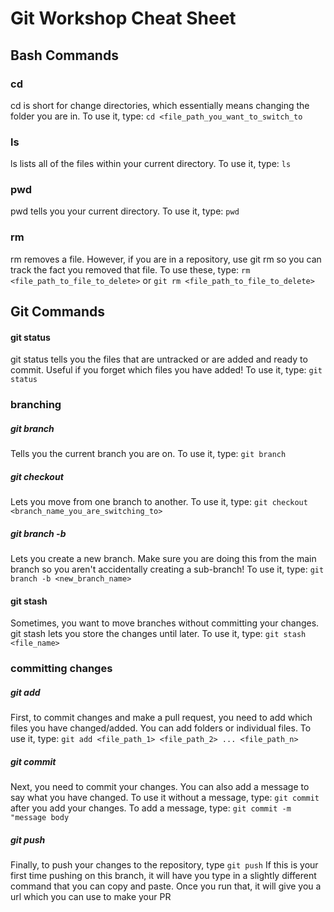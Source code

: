 # Git Workshop Cheat Sheet

## Bash Commands

### cd

cd is short for change directories, which essentially means changing the folder you are in. To use it, type: `cd <file_path_you_want_to_switch_to`

### ls

ls lists all of the files within your current directory. To use it, type: `ls`

### pwd

pwd tells you your current directory. To use it, type: `pwd`

### rm

rm removes a file. However, if you are in a repository, use git rm so you can track the fact you removed that file. To use these, type: `rm <file_path_to_file_to_delete>` or `git rm <file_path_to_file_to_delete>`

## Git Commands

#### git status

git status tells you the files that are untracked or are added and ready to commit. Useful if you forget which files you have added! To use it, type: `git status`

### branching

##### git branch

Tells you the current branch you are on. To use it, type: `git branch`

##### git checkout

Lets you move from one branch to another. To use it, type: `git checkout <branch_name_you_are_switching_to>`

##### git branch -b

Lets you create a new branch. Make sure you are doing this from the main branch so you aren't accidentally creating a sub-branch! To use it, type: `git branch -b <new_branch_name>`

#### git stash

Sometimes, you want to move branches without committing your changes. git stash lets you store the changes until later. To use it, type: `git stash <file_name>`

### committing changes

##### git add

First, to commit changes and make a pull request, you need to add which files you have changed/added. You can add folders or individual files. To use it, type: `git add <file_path_1> <file_path_2> ... <file_path_n>`

##### git commit

Next, you need to commit your changes. You can also add a message to say what you have changed. To use it without a message, type: `git commit` after you add your changes. To add a message, type: `git commit -m "message body`

##### git push

Finally, to push your changes to the repository, type `git push` If this is your first time pushing on this branch, it will have you type in a slightly different command that you can copy and paste. Once you run that, it will give you a url which you can use to make your PR
